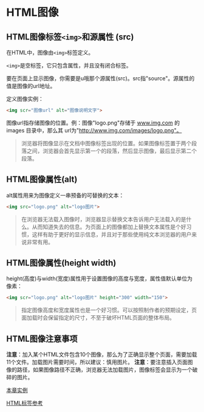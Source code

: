 # HTML图像

## HTML图像标签`<img>`和源属性 (src)

在HTML中，图像由`<img>`标签定义。

`<img>`是空标签，它只包含属性，并且没有闭合标签。

要在页面上显示图像，你需要是u哦那个源属性(src)。src指"source"。源属性的值是图像的url地址。

定义图像实例：

```html
<img scr="图像url" alt="图像说明文字">
```

图像url指存储图像的位置。例：图像"logo.png"存储于 www.img.com 的 images 目录中，那么其 url为"http://www.img.com/images/logo.png"。

> 浏览器将图像显示在文档中图像标签出现的位置。如果图像标签置于两个段落之间，浏览器会首先显示第一个的段落，然后显示图像，最后显示第二个段落。

## HTML图像属性(alt)

alt属性用来为图像定义一串预备的可替换的文本：

```html
<img src="logo.png" alt="logo图片">
```

> 在浏览器无法载入图像时，浏览器显示替换文本告诉用户无法载入的是什么。从而知道失去的信息。为页面上的图像都加上替换文本属性是个好习惯，这样有助于更好的显示信息，并且对于那些使用纯文本浏览器的用户来说非常有用。

## HTML图像属性(height width)

height(高度)与width(宽度)属性用于设置图像的高度与宽度，属性值默认单位为像素：

```html
<img scr="logo.png" alt="logo图片" height="300" width="150">
```

> 指定图像高度和宽度属性也是一个好习惯。可以按照制作者的预期设定，页面加载时会保留指定的尺寸，不至于破坏HTML页面的整体布局。

## HTML图像注意事项

**注意**：加入某个HTML文件包含10个图像，那么为了正确显示整个页面，需要加载11个文件。加载图片需要时间，所以建议：慎用图片。
**注意**：要注意插入页面图像的路径，如果图像路径不正确，浏览器无法加载图片，图像标签会显示为一个破碎的图片。


[本章实例](./11.HTML图像实例.html)  

[HTML标签参考](./99.HTML标签参考.md)